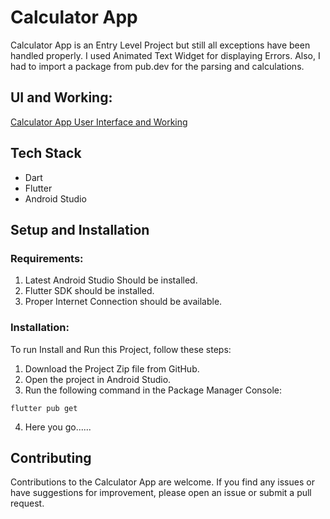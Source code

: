 # Calculator App 
Calculator App is an Entry Level Project but still all exceptions have been handled properly. I used Animated Text Widget for displaying Errors. Also, I had to import a package from pub.dev for the parsing and calculations.
## UI and Working:
[Calculator App User Interface and Working](https://github.com/SyedAbdullahh/calculator_in_flutter/assets/103010202/bae23866-77c3-4f53-b67a-954c88771216)



## Tech Stack
 - Dart
 - Flutter
 - Android Studio
## Setup and Installation
### Requirements:
1. Latest Android Studio Should be installed.
2. Flutter SDK should be installed.
3. Proper Internet Connection should be available.
### Installation:
To run Install and Run this Project, follow these steps:

1. Download the Project Zip file from GitHub.
2. Open the project in Android Studio.
3. Run the following command in the Package Manager Console:

```
flutter pub get
```
4. Here you go......
## Contributing

Contributions to the Calculator App are welcome. If you find any issues or have suggestions for improvement, please open an issue or submit a pull request.

